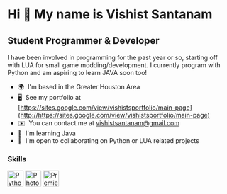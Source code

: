 Hi 👋 My name is Vishist Santanam
=================================

Student Programmer & Developer
------------------------------

I have been involved in programming for the past year or so, starting off with LUA for small game modding/development. I currently program with Python and am aspiring to learn JAVA soon too!

* 🌍  I'm based in the Greater Houston Area
* 🖥️  See my portfolio at [https://sites.google.com/view/vishistsportfolio/main-page](http://https://sites.google.com/view/vishistsportfolio/main-page)
* ✉️  You can contact me at [vishistsantanam@gmail.com](mailto:vishistsantanam@gmail.com)
* 🧠  I'm learning Java
* 🤝  I'm open to collaborating on Python or LUA related projects

### Skills

<p align="left">
<a href="https://www.python.org/" target="_blank" rel="noreferrer"><img src="https://raw.githubusercontent.com/danielcranney/readme-generator/main/public/icons/skills/python-colored.svg" width="36" height="36" alt="Python" /></a>
<a href="https://www.adobe.com/uk/products/photoshop.html" target="_blank" rel="noreferrer"><img src="https://raw.githubusercontent.com/danielcranney/readme-generator/main/public/icons/skills/photoshop-colored.svg" width="36" height="36" alt="Photoshop" /></a>
<a href="https://www.adobe.com/uk/products/premiere.html" target="_blank" rel="noreferrer"><img src="https://raw.githubusercontent.com/danielcranney/readme-generator/main/public/icons/skills/premierepro-colored.svg" width="36" height="36" alt="Premiere Pro" /></a>
</p>
